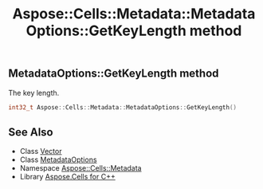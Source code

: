 ﻿---
title: Aspose::Cells::Metadata::MetadataOptions::GetKeyLength method
linktitle: GetKeyLength
second_title: Aspose.Cells for C++ API Reference
description: 'Aspose::Cells::Metadata::MetadataOptions::GetKeyLength method. The key length in C++.'
type: docs
weight: 900
url: /cpp/aspose.cells.metadata/metadataoptions/getkeylength/
---
## MetadataOptions::GetKeyLength method


The key length.

```cpp
int32_t Aspose::Cells::Metadata::MetadataOptions::GetKeyLength()
```

## See Also

* Class [Vector](../../../aspose.cells/vector/)
* Class [MetadataOptions](../)
* Namespace [Aspose::Cells::Metadata](../../)
* Library [Aspose.Cells for C++](../../../)
